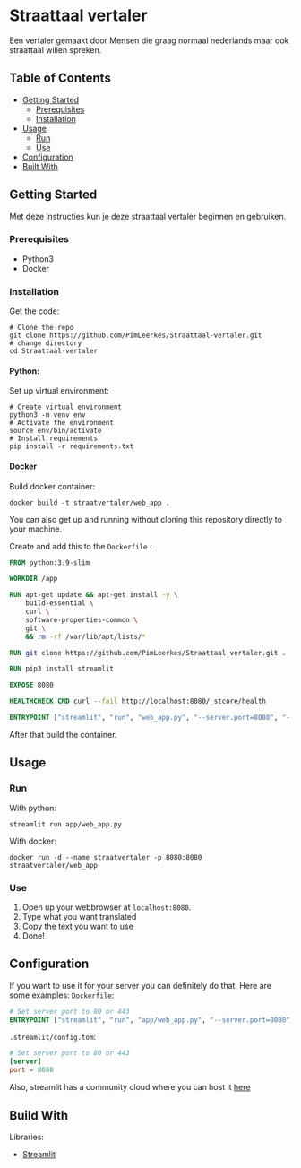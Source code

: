 # Straattaal vertaler

Een vertaler gemaakt door Mensen die graag normaal nederlands maar ook straattaal willen spreken.

## Table of Contents

- [Getting Started](#getting-started)
  - [Prerequisites](#prerequisites)
  - [Installation](#installation)
- [Usage](#usage)
	- [Run](#Run)
	- [Use](#Use)
- [Configuration](#Configuration)
- [Built With](#built-with)

## Getting Started

Met deze instructies kun je deze straattaal vertaler beginnen en gebruiken.

### Prerequisites

- Python3
- Docker

### Installation

Get the code:
``` shell
# Clone the repo
git clone https://github.com/PimLeerkes/Straattaal-vertaler.git
# change directory
cd Straattaal-vertaler
```

#### Python:
Set up virtual environment:
``` shell
# Create virtual environment
python3 -m venv env
# Activate the environment
source env/bin/activate
# Install requirements
pip install -r requirements.txt
```

#### Docker
Build docker container:
```shell
docker build -t straatvertaler/web_app .
```

You can also get up and running without cloning this repository directly to your machine.

Create and add this to the  `Dockerfile` :
``` Dockerfile
FROM python:3.9-slim

WORKDIR /app

RUN apt-get update && apt-get install -y \
    build-essential \
    curl \
    software-properties-common \
    git \
    && rm -rf /var/lib/apt/lists/*

RUN git clone https://github.com/PimLeerkes/Straattaal-vertaler.git .

RUN pip3 install streamlit

EXPOSE 8080

HEALTHCHECK CMD curl --fail http://localhost:8080/_stcore/health

ENTRYPOINT ["streamlit", "run", "web_app.py", "--server.port=8080", "--server.address=0.0.0.0"]
```

After that build the container.

## Usage

### Run
With python:
```shell
streamlit run app/web_app.py 
```

With docker:
``` shell
docker run -d --name straatvertaler -p 8080:8080 straatvertaler/web_app
```

### Use
1. Open up your webbrowser at `localhost:8080`.
2. Type what you want translated
3. Copy the text you want to use
4. Done!

## Configuration
If you want to use it for your server you can definitely do that. Here are some examples:
`Dockerfile`:
``` Dockerfile
# Set server port to 80 or 443
ENTRYPOINT ["streamlit", "run", "app/web_app.py", "--server.port=8080", "--server.address=0.0.0.0"]
```

`.streamlit/config.tom`:
```toml
# Set server port to 80 or 443
[server]
port = 8080
```

Also, streamlit has a community cloud where you can host it [here](https://streamlit.io/cloud)

## Build With
Libraries:
- [Streamlit](https://streamlit.io/) 


